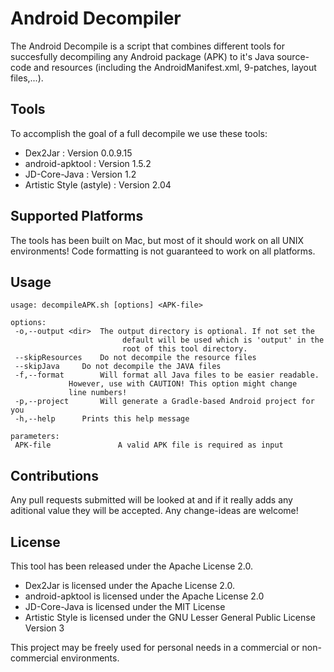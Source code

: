 Android Decompiler
==================

The Android Decompile is a script that combines different tools for succesfully decompiling any Android package (APK) to it's Java source-code and resources (including the AndroidManifest.xml, 9-patches, layout files,...).

Tools
-----
To accomplish the goal of a full decompile we use these tools:
- Dex2Jar : Version 0.0.9.15
- android-apktool : Version 1.5.2
- JD-Core-Java : Version 1.2
- Artistic Style (astyle) : Version 2.04


Supported Platforms
-------------------
The tools has been built on Mac, but most of it should work on all UNIX environments!
Code formatting is not guaranteed to work on all platforms.

Usage
-----
```
usage: decompileAPK.sh [options] <APK-file>

options:
 -o,--output <dir>	The output directory is optional. If not set the
                         default will be used which is 'output' in the 
                         root of this tool directory.
 --skipResources	Do not decompile the resource files
 --skipJava		Do not decompile the JAVA files
 -f,--format		Will format all Java files to be easier readable. 
  			 However, use with CAUTION! This option might change 
  			 line numbers!
 -p,--project		Will generate a Gradle-based Android project for you
 -h,--help		Prints this help message

parameters:
 APK-file               A valid APK file is required as input
```

Contributions
-------------
Any pull requests submitted will be looked at and if it really adds any aditional value they will be accepted. Any change-ideas are welcome!

License
-------
This tool has been released under the Apache License 2.0.
- Dex2Jar is licensed under the Apache License 2.0.
- android-apktool is licensed under the Apache License 2.0
- JD-Core-Java is licensed under the MIT License
- Artistic Style is licensed under the GNU Lesser General Public License Version 3

This project may be freely used for personal needs in a commercial or non-commercial environments.
